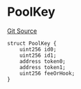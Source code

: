 # PoolKey
[Git Source](https://github.com/zammdefi/ZAMM/blob/f29647612706d56219b8c998c8009dfa5002472c/src/zChef.sol)


```solidity
struct PoolKey {
    uint256 id0;
    uint256 id1;
    address token0;
    address token1;
    uint256 feeOrHook;
}
```

